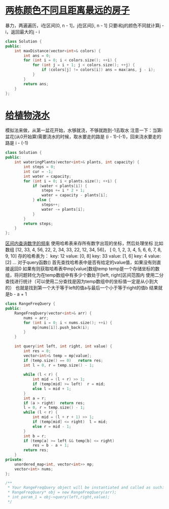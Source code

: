 # [两栋颜色不同且距离最远的房子](https://leetcode-cn.com/problems/two-furthest-houses-with-different-colors/)
暴力，两遍遍历，i在区间[0, n - 1]，j在区间[i, n - 1]
只要i和j的颜色不同就计算j - i，返回最大的j - i

```C++
class Solution {
public:
    int maxDistance(vector<int>& colors) {
        int ans = 0;
        for (int i = 0; i < colors.size(); ++i) {
            for (int j = i + 1; j < colors.size(); ++j) {
                if (colors[j] != colors[i]) ans = max(ans, j - i);
            }
        }
        return ans;
    }
};
```

# [给植物浇水](https://leetcode-cn.com/problems/watering-plants/)
模拟法来做，从第一盆花开始，水够就浇，不够就跑到-1去取水
注意一下：当第i盆花(从0开始算)需要浇水的时候，取水要走的路是 (i - 1)-(-1)，回来浇水要走的路是 i - (-1)
```C++
class Solution {
public:
    int wateringPlants(vector<int>& plants, int capacity) {
        int steps = 0;
        int cur = -1;
        int water = capacity;
        for (int i = 0; i < plants.size(); ++i) {
            if (water < plants[i]) {
                steps += i * 2 + 1;
                water = capacity - plants[i];
            } else {
                steps++;
                water -= plants[i];
            }
        }
        return steps;
    }
};
```

[区间内查询数字的频率](https://leetcode-cn.com/problems/range-frequency-queries/)
使用哈希表来存所有数字出现的坐标，然后处理坐标
比如数组             [12, 33, 4, 56, 22, 2, 34, 33, 22, 12, 34, 56]，
                    [ 0, 1,  2, 3,  4,  5, 6,  6,  7,  8,  9,  10]
存的哈希表为：
    key: 12  value: [0, 8]
    key: 33  value: [1, 6]
    key: 4   value: [2]
    ...
对于query函数()
首先查找哈希表中是否有给定的value值，如果没有则直接返回0
如果有则获取哈希表中mp[value]数组temp
temp是一个存储坐标的数组，将问题转化为在temp数组中有多少个数处于[left, right]区间范围内
使用二分查找进行统计（可以使用二分查找是因为temp数组中的坐标值一定是从小到大的）
也就是找到第一个大于等于left的值a与最后一个小于等于right的值b
结果就是b - a + 1

```C++
class RangeFreqQuery {
public:
    RangeFreqQuery(vector<int>& arr) {
        nums = arr;
        for (int i = 0; i < nums.size(); ++i) {
            mp[nums[i]].push_back(i);
        }
    }
    
    int query(int left, int right, int value) {
        int res = 0;
        vector<int>& temp = mp[value];
        if (temp.size() == 0)   return res;
        int l = 0, r = temp.size() - 1;
        
        while (l < r) {
            int mid = (l + r) >> 1;
            if (temp[mid] >= left)  r = mid;
            else l = mid + 1;
        }
        int a = r;
        if (a > right)  return res;
        l = 0, r = temp.size() - 1;
        while (l < r) {
            int mid = (l + r + 1) >> 1;
            if (temp[mid] <= right)  l = mid;
            else r = mid - 1;
        }
        int b = r;
        if (temp[a] >= left && temp[b] <= right)
            res = b - a + 1;
        return res;
    }
private:
    unordered_map<int, vector<int>> mp;
    vector<int> nums;
};

/**
 * Your RangeFreqQuery object will be instantiated and called as such:
 * RangeFreqQuery* obj = new RangeFreqQuery(arr);
 * int param_1 = obj->query(left,right,value);
 */
```